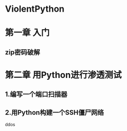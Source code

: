 # ViolentPython

# 第一章 入门
## zip密码破解

# 第二章 用Python进行渗透测试

## 1.编写一个端口扫描器

## 2.用Python构建一个SSH僵尸网络
ddos

